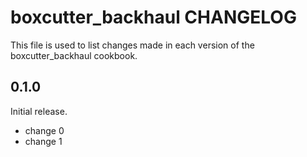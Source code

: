 # boxcutter_backhaul CHANGELOG

This file is used to list changes made in each version of the boxcutter_backhaul cookbook.

## 0.1.0

Initial release.

- change 0
- change 1
